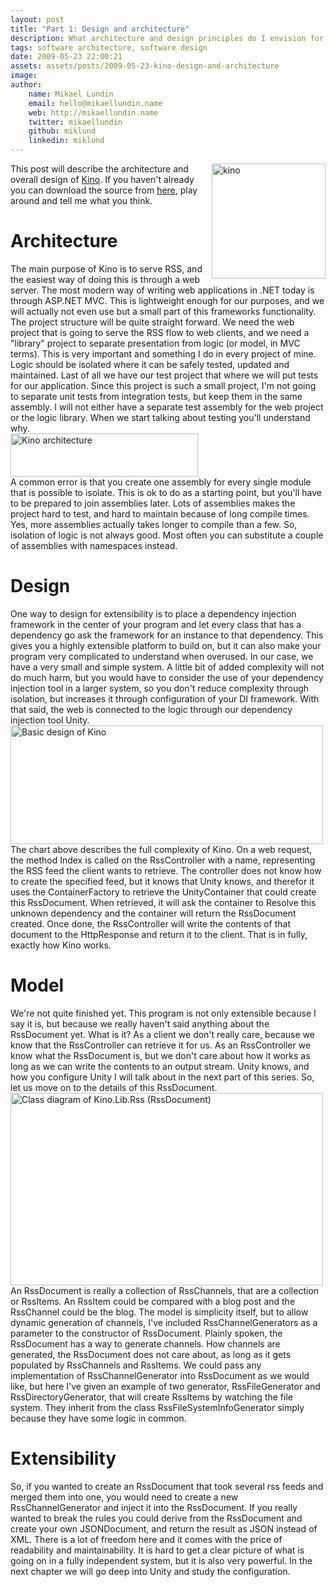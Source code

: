```yaml
---
layout: post
title: "Part 1: Design and architecture"
description: What architecture and design principles do I envision for the Kino project.
tags: software architecture, software design
date: 2009-05-23 22:00:21
assets: assets/posts/2009-05-23-kino-design-and-architecture
image: 
author: 
    name: Mikael Lundin
    email: hello@mikaellundin.name 
    web: http://mikaellundin.name
    twitter: mikaellundin
    github: miklund
    linkedin: miklund                    
---
```


<p><img class="alignright size-full wp-image-329" style="float: right;" title="kino" src="http://litemedia.info/media/Default/Mint/kino.jpg" alt="kino" width="182" height="184" /><span style="font-weight: normal;"> This post will describe the architecture and overall design of <a href="http://mint.litemedia.se/2009/05/23/kino-everything-to-rss/">Kino</a>. If you haven't already you can download the source from <a title="Kino source code" href="http://mint.litemedia.se/kino/">here</a>, play around and tell me what you think.</span></p>
<h1>Architecture</h1>
<p>The main purpose of Kino is to serve RSS, and the easiest way of doing this is through a web server. The most modern way of writing web applications in .NET today is through ASP.NET MVC. This is lightweight enough for our purposes, and we will actually not even use but a small part of this frameworks functionality.  The project structure will be quite straight forward. We need the web project that is going to serve the RSS flow to web clients, and we need a "library" project to separate presentation from logic (or model, in MVC terms). This is very important and something I do in every project of mine. Logic should be isolated where it can be safely tested, updated and maintained.  Last of all we have our test project that where we will put tests for our application. Since this project is such a small project, I'm not going to separate unit tests from integration tests, but keep them in the same assembly. I will not either have a separate test assembly for the web project or the logic library. When we start talking about testing you'll understand why.  <img class="alignnone size-full wp-image-347" title="Kino architecture" src="http://litemedia.info/media/Default/Mint/kino_architecture1.png" alt="Kino architecture" width="300" height="69" style="margin-right: 100%;" /> A common error is that you create one assembly for every single module that is possible to isolate. This is ok to do as a starting point, but you'll have to be prepared to join assemblies later. Lots of assemblies makes the project hard to test, and hard to maintain because of long compile times. Yes, more assemblies actually takes longer to compile than a few. So, isolation of logic is not always good. Most often you can substitute a couple of assemblies with namespaces instead.</p>
<h1>Design</h1>
<p>One way to design for extensibility is to place a dependency injection framework in the center of your program and let every class that has a dependency go ask the framework for an instance to that dependency. This gives you a highly extensible platform to build on, but it can also make your program very complicated to understand when overused.  In our case, we have a very small and simple system.  A little bit of added complexity will not do much harm, but you would have to consider the use of your dependency injection tool in a larger system, so you don't reduce complexity through isolation, but increases it through configuration of your DI framework.  With that said, the web is connected to the logic through our dependency injection tool Unity.  <img class="size-full" title="Kino design" src="http://litemedia.info/media/Default/Mint/design.png" alt="Basic design of Kino" width="500" height="190" style="margin-right: 100%;" /> The chart above describes the full complexity of Kino. On a web request, the method Index is called on the RssController with a name, representing the RSS feed the client wants to retrieve. The controller does not know how to create the specified feed, but it knows that Unity knows, and therefor it uses the ContainerFactory to retrieve the UnityContainer that could create this RssDocument. When retrieved, it will ask the container to Resolve this unknown dependency and the container will return the RssDocument created. Once done, the RssController will write the contents of that document to the HttpResponse and return it to the client.  That is in fully, exactly how Kino works.</p>
<h1>Model</h1>
<p>We're not quite finished yet. This program is not only extensible because I say it is, but because we really haven't said anything about the RssDocument yet. What is it? As a client we don't really care, because we know that the RssController can retrieve it for us. As an RssController we know what the RssDocument is, but we don't care about how it works as long as we can write the contents to an output stream.  Unity knows, and how you configure Unity I will talk about in the next part of this series. So, let us move on to the details of this RssDocument.  <img class="size-full" title="Class diagram of Kino.Lib.Rss" src="http://litemedia.info/media/Default/Mint/rssclassdiagram.png" alt="Class diagram of Kino.Lib.Rss (RssDocument)" width="500" height="308" style="margin-right: 100%;" /> An RssDocument is really a collection of RssChannels, that are a collection or RssItems. An RssItem could be compared with a blog post and the RssChannel could be the blog. The model is simplicity itself, but to allow dynamic generation of channels, I've included RssChannelGenerators as a parameter to the constructor of RssDocument.  Plainly spoken, the RssDocument has a way to generate channels. How channels are generated, the RssDocument does not care about, as long as it gets populated by RssChannels and RssItems. We could pass any implementation of RssChannelGenerator into RssDocument as we would like, but here I've given an example of two generator, RssFileGenerator and RssDirectoryGenerator, that will create RssItems by watching the file system. They inherit from the class RssFileSystemInfoGenerator simply because they have some logic in common.</p>
<h1>Extensibility</h1>
<p>So, if you wanted to create an RssDocument that took several rss feeds and merged them into one, you would need to create a new RssChannelGenerator and inject it into the RssDocument. If you really wanted to break the rules you could derive from the RssDocument and create your own JSONDocument, and return the result as JSON instead of XML. There is a lot of freedom here and it comes with the price of readability and maintainability. It is hard to get a clear picture of what is going on in a fully independent system, but it is also very powerful.  In the next chapter we will go deep into Unity and study the configuration.</p>
